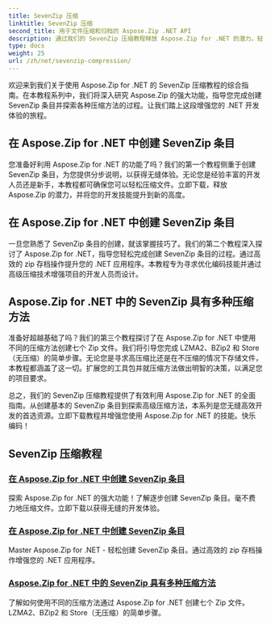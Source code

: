 ```yaml
---
title: SevenZip 压缩
linktitle: SevenZip 压缩
second_title: 用于文件压缩和归档的 Aspose.Zip .NET API
description: 通过我们的 SevenZip 压缩教程释放 Aspose.Zip for .NET 的潜力。轻松创建 SevenZip 条目并探索各种压缩方法。
type: docs
weight: 25
url: /zh/net/sevenzip-compression/
---
```



欢迎来到我们关于使用 Aspose.Zip for .NET 的 SevenZip 压缩教程的综合指南。在本教程系列中，我们将深入研究 Aspose.Zip 的强大功能，指导您完成创建 SevenZip 条目并探索各种压缩方法的过程。让我们踏上这段增强您的 .NET 开发体验的旅程。

## 在 Aspose.Zip for .NET 中创建 SevenZip 条目

您准备好利用 Aspose.Zip for .NET 的功能了吗？我们的第一个教程侧重于创建 SevenZip 条目，为您提供分步说明，以获得无缝体验。无论您是经验丰富的开发人员还是新手，本教程都可确保您可以轻松压缩文件。立即下载，释放 Aspose.Zip 的潜力，并将您的开发技能提升到新的高度。

## 在 Aspose.Zip for .NET 中创建 SevenZip 条目

一旦您熟悉了 SevenZip 条目的创建，就该掌握技巧了。我们的第二个教程深入探讨了 Aspose.Zip for .NET，指导您轻松完成创建 SevenZip 条目的过程。通过高效的 zip 存档操作提升您的 .NET 应用程序。本教程专为寻求优化编码技能并通过高级压缩技术增强项目的开发人员而设计。

## Aspose.Zip for .NET 中的 SevenZip 具有多种压缩方法

准备好超越基础了吗？我们的第三个教程探讨了在 Aspose.Zip for .NET 中使用不同的压缩方法创建七个 Zip 文件。我们将引导您完成 LZMA2、BZip2 和 Store（无压缩）的简单步骤。无论您是寻求高压缩比还是在不压缩的情况下存储文件，本教程都涵盖了这一切。扩展您的工具包并就压缩方法做出明智的决策，以满足您的项目要求。

总之，我们的 SevenZip 压缩教程提供了有效利用 Aspose.Zip for .NET 的全面指南。从创建基本的 SevenZip 条目到探索高级压缩方法，本系列是您无缝高效开发的首选资源。立即下载教程并增强您使用 Aspose.Zip for .NET 的技能。快乐编码！
## SevenZip 压缩教程
### [在 Aspose.Zip for .NET 中创建 SevenZip 条目](./create-sevenzip-entries/)
探索 Aspose.Zip for .NET 的强大功能！了解逐步创建 SevenZip 条目。毫不费力地压缩文件。立即下载以获得无缝的开发体验。
### [在 Aspose.Zip for .NET 中创建 SevenZip 条目](./create-sevenzip-entry/)
Master Aspose.Zip for .NET - 轻松创建 SevenZip 条目。通过高效的 zip 存档操作增强您的 .NET 应用程序。
### [Aspose.Zip for .NET 中的 SevenZip 具有多种压缩方法](./sevenzip-various-compression-methods/)
了解如何使用不同的压缩方法通过 Aspose.Zip for .NET 创建七个 Zip 文件。 LZMA2、BZip2 和 Store（无压缩）的简单步骤。